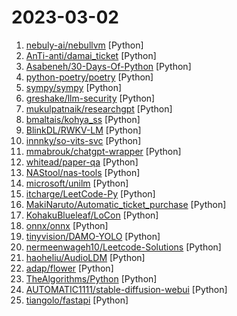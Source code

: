 # 2023-03-02

1. [nebuly-ai/nebullvm](https://github.com/nebuly-ai/nebullvm "Plug and play modules to optimize the performances of your AI systems 🚀") [Python]
2. [AnTi-anti/damai_ticket](https://github.com/AnTi-anti/damai_ticket "大麦网抢票脚本") [Python]
3. [Asabeneh/30-Days-Of-Python](https://github.com/Asabeneh/30-Days-Of-Python "30 days of Python programming challenge is a step-by-step guide to learn the Python programming language in 30 days. This challenge may take more than100 days, follow your own pace.") [Python]
4. [python-poetry/poetry](https://github.com/python-poetry/poetry "Python packaging and dependency management made easy") [Python]
5. [sympy/sympy](https://github.com/sympy/sympy "A computer algebra system written in pure Python") [Python]
6. [greshake/llm-security](https://github.com/greshake/llm-security "New ways of breaking app-integrated LLMs") [Python]
7. [mukulpatnaik/researchgpt](https://github.com/mukulpatnaik/researchgpt "An open-source LLM based research assistant that allows you to have a conversation with a research paper") [Python]
8. [bmaltais/kohya_ss](https://github.com/bmaltais/kohya_ss "") [Python]
9. [BlinkDL/RWKV-LM](https://github.com/BlinkDL/RWKV-LM "RWKV is a RNN with transformer-level LLM performance. It can be directly trained like a GPT (parallelizable). So it's combining the best of RNN and transformer - great performance, fast inference, saves VRAM, fast training, infinite ctx_len, and free sentence embedding.") [Python]
10. [innnky/so-vits-svc](https://github.com/innnky/so-vits-svc "基于vits与softvc的歌声音色转换模型") [Python]
11. [mmabrouk/chatgpt-wrapper](https://github.com/mmabrouk/chatgpt-wrapper "API for interacting with ChatGPT using Python and from Shell.") [Python]
12. [whitead/paper-qa](https://github.com/whitead/paper-qa "LLM Chain for answering questions from documents with citations") [Python]
13. [NAStool/nas-tools](https://github.com/NAStool/nas-tools "NAS媒体库管理工具") [Python]
14. [microsoft/unilm](https://github.com/microsoft/unilm "Large-scale Self-supervised Pre-training Across Tasks, Languages, and Modalities") [Python]
15. [itcharge/LeetCode-Py](https://github.com/itcharge/LeetCode-Py "⛽️「算法通关手册」，超详细的「算法与数据结构」基础讲解教程，700+ 道「LeetCode 题目」详细解析。通过「算法理论学习」和「编程实战练习」相结合的方式，从零基础到彻底掌握算法知识。") [Python]
16. [MakiNaruto/Automatic_ticket_purchase](https://github.com/MakiNaruto/Automatic_ticket_purchase "大麦网抢票脚本") [Python]
17. [KohakuBlueleaf/LoCon](https://github.com/KohakuBlueleaf/LoCon "LoRA for convolution network") [Python]
18. [onnx/onnx](https://github.com/onnx/onnx "Open standard for machine learning interoperability") [Python]
19. [tinyvision/DAMO-YOLO](https://github.com/tinyvision/DAMO-YOLO "DAMO-YOLO: a fast and accurate object detection method with some new techs, including NAS backbones, efficient RepGFPN, ZeroHead, AlignedOTA, and distillation enhancement.") [Python]
20. [nermeenwageh10/Leetcode-Solutions](https://github.com/nermeenwageh10/Leetcode-Solutions "This collection of beginner-friendly LeetCode problems. This repository features easy-to-understand solutions that are constantly updated for improved performance. Whether you're a coding novice or looking to refresh your skills, this repository is a great resource to help you develop your abilities and become a better programmer.") [Python]
21. [haoheliu/AudioLDM](https://github.com/haoheliu/AudioLDM "AudioLDM: Generate speech, sound effects, music and beyond, with text.") [Python]
22. [adap/flower](https://github.com/adap/flower "Flower: A Friendly Federated Learning Framework") [Python]
23. [TheAlgorithms/Python](https://github.com/TheAlgorithms/Python "All Algorithms implemented in Python") [Python]
24. [AUTOMATIC1111/stable-diffusion-webui](https://github.com/AUTOMATIC1111/stable-diffusion-webui "Stable Diffusion web UI") [Python]
25. [tiangolo/fastapi](https://github.com/tiangolo/fastapi "FastAPI framework, high performance, easy to learn, fast to code, ready for production") [Python]
